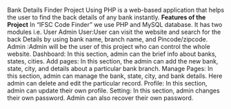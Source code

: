Bank Details Finder Project Using PHP is a web-based application that helps the user to find the back details of any bank instantly. 
**Features of the Project**
In “IFSC Code Finder”  we use PHP and MySQL database. It has two modules i.e.
User
Admin
User:User can visit the website and search for the back Details by using bank name, branch name, and Pincode/zipcode.
Admin :Admin will be the user of this project who can control the whole website.
Dashboard: In this section, admin can the brief info about banks, states, cities.
Add pages: In this section, the admin can add the new bank, state, city, and details about a particular bank branch.
Manage Pages: In this section, admin can manage the bank, state, city, and bank details. Here admin can delete and edit the particular record.
Profile: In this section, admin can update their own profile.
Setting: In this section, admin changes their own password.
Admin can also recover their own password.
